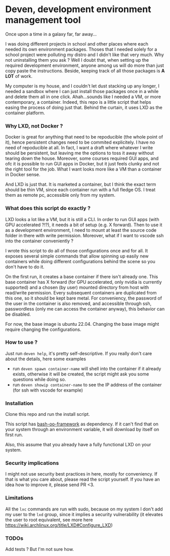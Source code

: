 # Deven, development environment management tool

Once upon a time in a galaxy far, far away...

I was doing different projects in school and other places where each needed its
own environment packages. Thoses that I needed solely for a school project were
polluting my distro and I didn't like that very much. Why not uninstalling them
you ask ? Well I doubt that, when setting up the required development
environment, anyone among us will do more than just copy paste the instructions.
Beside, keeping track of all those packages is **A LOT** of work.

My computer is my house, and I couldn't let dust stacking up any longer, I
needed a sandbox where I can just install those packages once in a while and
delete them all in one click. Ahah...sounds like I needed a VM, or more
contemporary, a container. Indeed, this repo is a little script that helps
easing the process of doing just that. Behind the curtain, it uses LXD as the
container platform.

### Why LXD, not Docker ?

Docker is great for anything that need to be repoducible (the whole point of
it), hence persistent changes need to be commited explicitely. I have no need of
repoducible at all. In fact, I want a draft where whatever I write should be
persistent, but leaving me the options to toss it away without tearing down the
house. Moreover, some courses required GUI apps, and ofc it is possible to run
GUI apps in Docker, but it just feels clunky and not the right tool for the job.
What I want looks more like a VM than a container in Docker sense.

And LXD is just that. It is marketed a container, but I think the exact term
should be thin VM, since each container run with a full fledge OS. I treat them
as remote pc, accessible only from my system.

### What does this script do exactly ?

LXD looks a lot like a VM, but it is still a CLI. In order to run GUI apps (with
GPU accelerated ?!?), it needs a bit of setup (e.g. X forward). Then to use it
as a development environment, I need to mount at least the source code folder in
there with write permission. Moreover, what if I want to vscode ssh into the
container conveniently ?

I wrote this script to do all of those configurations once and for all. It
exposes several simple commands that allow spinning up easily new containers
while doing different configurations behind the scene so you don't have to do
it.

On the first run, it creates a base container if there isn't already one. This
base container has X forward (for GPU accelerated, only nvidia is currently
supported) and a chosen (by user) mounted directory from host with read/write
permission. Every subsequent containers are duplicated from this one, so it
should be kept bare metal. For conveniency, the password of the user in the
container is also removed, and accessible through ssh, passwordless (only me can
access the container anyway), this behavior can be disabled.

For now, the base image is ubuntu 22.04. Changing the base image might require
changing the configurations.

### How to use ?

Just run `deven help`, it's pretty self-descriptive. If you really don't care
about the details, here some examples

-   run `deven spawn container-name` will shell into the container if it already
    exists, otherwise it will be created, the script might ask you some
    questions while doing so.
-   run `deven showip container-name` to see the IP address of the container
    (for ssh with vscode for example)

### Installation

Clone this repo and run the install script.

This script has [bash-oo-framework](https://github.com/) as dependency. If it
can't find that on your system through an environment variable, it will download
by itself on first run.

Also, this assume that you already have a fully functional LXD on your system.

### Security implications

I might not use security best practices in here, mostly for conveniency. If that
is what you care about, please read the script yourself. If you have an idea how
to improve it, please send PR <3.

### Limitations

All the `lxc` commands are run with sudo, because on my system I don't add my
user to the `lxd` group, since it implies a security vulnerability (it elevates
the user to root equivalent, see more here
https://wiki.archlinux.org/title/LXD#Configure_LXD)

### TODOs

Add tests ? But I'm not sure how.
